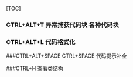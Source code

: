 [TOC]

### CTRL+ALT+T 异常捕获代码块   各种代码块

### CTRL+ALT+L 代码格式化

###CTRL+ALT+SPACE CTRL+SPACE 代码提示补全

###CTRL+H 查看类结构